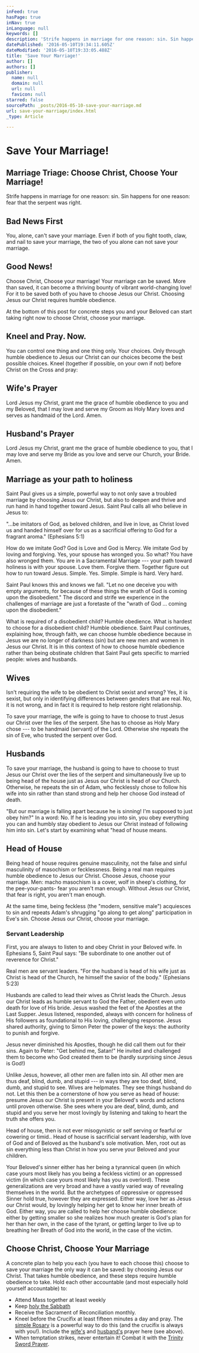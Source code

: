 ```yaml
---
inFeed: true
hasPage: true
inNav: true
inLanguage: null
keywords: []
description: 'Strife happens in marriage for one reason: sin. Sin happens for one reason: fear that the serpent was right.'
datePublished: '2016-05-10T19:34:11.605Z'
dateModified: '2016-05-10T19:33:05.488Z'
title: 'Save Your Marriage!'
author: []
authors: []
publisher:
  name: null
  domain: null
  url: null
  favicon: null
starred: false
sourcePath: _posts/2016-05-10-save-your-marriage.md
url: save-your-marriage/index.html
_type: Article

---
```

# Save Your Marriage!

## Marriage Triage: Choose Christ, Choose Your Marriage!

Strife happens in marriage for one reason: sin. Sin happens for one reason: fear that the serpent was right.

## Bad News First

You, alone, can't save your marriage. Even if both of you fight tooth, claw, and nail to save your marriage, the two of you alone can not save your marriage.

## Good News!

Choose Christ, Choose your marriage! Your marriage can be saved. More than saved, it can become a thriving bounty of vibrant world-changing love! For it to be saved both of you have to choose Jesus our Christ. Choosing Jesus our Christ requires humble obedience. 

At the bottom of this post for concrete steps you and your Beloved can start taking right now to choose Christ, choose your marriage.

## Kneel and Pray. Now.

You can control one thing and one thing only. Your choices. Only through humble obedience to Jesus our Christ can our choices become the best possible choices. Kneel (together if possible, on your own if not) before Christ on the Cross and pray:

## Wife's Prayer

Lord Jesus my Christ, grant me the grace of humble obedience to you and my Beloved, that I may love and serve my Groom as Holy Mary loves and serves as handmaid of the Lord. Amen.

## Husband's Prayer

Lord Jesus my Christ, grant me the grace of humble obedience to you, that I may love and serve my Bride as you love and serve our Church, your Bride. Amen.

## Marriage as your path to holiness

Saint Paul gives us a simple, powerful way to not only save a troubled marriage by choosing Jesus our Christ, but also to deepen and thrive and run hand in hand together toward Jesus. Saint Paul calls all who believe in Jesus to:

"...be imitators of God, as beloved children, and live in love, as Christ loved us and handed himself over for us as a sacrificial offering to God for a fragrant aroma." (Ephesians 5:1)

How do we imitate God? God is Love and God is Mercy. We imitate God by loving and forgiving. Yes, your spouse has wronged you. So what? You have also wronged them. You are in a Sacramental Marriage --- your path toward holiness is with your spouse. Love them. Forgive them. Together figure out how to run toward Jesus. Simple. Yes. Simple. Simple is hard. Very hard.

Saint Paul knows this and knows we fall. "Let no one deceive you with empty arguments, for because of these things the wrath of God is coming upon the disobedient." The discord and strife we experience in the challenges of marriage are just a foretaste of the "wrath of God ... coming upon the disobedient."

What is required of a disobedient child? Humble obedience. What is hardest to choose for a disobedient child? Humble obedience. Saint Paul continues, explaining how, through faith, we can choose humble obedience because in Jesus we are no longer of darkness (sin) but are new men and women in Jesus our Christ. It is in this context of how to choose humble obedience rather than being obstinate children that Saint Paul gets specific to married people: wives and husbands.

## Wives

Isn't requiring the wife to be obedient to Christ sexist and wrong? Yes, it is sexist, but only in identifying differences between genders that are real. No, it is not wrong, and in fact it is required to help restore right relationship.

To save your marriage, the wife is going to have to choose to trust Jesus our Christ over the lies of the serpent. She has to choose as Holy Mary chose --- to be handmaid (servant) of the Lord. Otherwise she repeats the sin of Eve, who trusted the serpent over God.

## Husbands

To save your marriage, the husband is going to have to choose to trust Jesus our Christ over the lies of the serpent and simultaneously live up to being head of the house just as Jesus our Christ is head of our Church. Otherwise, he repeats the sin of Adam, who fecklessly chose to follow his wife into sin rather than stand strong and help her choose God instead of death.

"But our marriage is falling apart because he is sinning! I'm supposed to just obey him?" In a word: No. If he is leading you into sin, you obey everything you can and humbly stay obedient to Jesus our Christ instead of following him into sin. Let's start by examining what "head of house means.

## Head of House

Being head of house requires genuine masculinity, not the false and sinful masculinity of masochism or fecklessness. Being a real man requires humble obedience to Jesus our Christ. Choose Jesus, choose your marriage. Men: macho masochism is a cover, wolf in sheep's clothing, for the pee-your-pants- fear you aren't man enough. Without Jesus our Christ, that fear is right, you aren't man enough.

At the same time, being feckless (the "modern, sensitive male") acquiesces to sin and repeats Adam's shrugging "go along to get along" participation in Eve's sin. Choose Jesus our Christ, choose your marriage.

### Servant Leadership

First, you are always to listen to and obey Christ in your Beloved wife. In Ephesians 5, Saint Paul says: "Be subordinate to one another out of reverence for Christ."

Real men are servant leaders. "For the husband is head of his wife just as Christ is head of the Church, he himself the savior of the body." (Ephesians 5:23)

Husbands are called to lead their wives as Christ leads the Church. Jesus our Christ leads as humble servant to God the Father, obedient even unto death for love of His bride. Jesus washed the feet of the Apostles at the Last Supper. Jesus listened, responded, always with concern for holiness of His followers as foundational to His loving, challenging response. Jesus shared authority, giving to Simon Peter the power of the keys: the authority to punish and forgive.

Jesus never diminished his Apostles, though he did call them out for their sins. Again to Peter: "Get behind me, Satan!" He invited and challenged them to become who God created them to be (hardly surprising since Jesus is God!)

Unlike Jesus, however, all other men are fallen into sin. All other men are thus deaf, blind, dumb, and stupid --- in ways they are too deaf, blind, dumb, and stupid to see. Wives are helpmates. They see things husband do not. Let this then be a cornerstone of how you serve as head of house: presume Jesus our Christ is present in your Beloved's words and actions until proven otherwise. She sees where you are deaf, blind, dumb, and stupid and you serve her most lovingly by listening and taking to heart the truth she offers you.

Head of house, then is not ever misogynistic or self serving or fearful or cowering or timid.. Head of house is sacrificial servant leadership, with love of God and of Beloved as the husband's sole motivation. Men, root out as sin everything less than Christ in how you serve your Beloved and your children.

Your Beloved's sinner either has her being a tyrannical queen (in which case yours most likely has you being a feckless victim) or an oppressed victim (in which case yours most likely has you as overlord). These generalizations are very broad and have a vastly varied way of revealing themselves in the world. But the archetypes of oppressive or oppressed Sinner hold true, however they are expressed. Either way, love her as Jesus our Christ would, by lovingly helping her get to know her inner breath of God. Either way, you are called to help her choose humble obedience: either by getting smaller so she realizes how much greater is God's plan for her than her own, in the case of the tyrant, or getting larger to live up to breathing her Breath of God into the world, in the case of the victim.

## Choose Christ, Choose Your Marriage

A concrete plan to help you each (you have to each choose this) choose to save your marriage the only way it can be saved: by choosing Jesus our Christ. That takes humble obedience, and these steps require humble obedience to take. Hold each other accountable (and most especially hold yourself accountable) to:

* Attend Mass together at least weekly
* Keep [holy the Sabbath][0]
* Receive the Sacrament of Reconciliation monthly.
* Kneel before the Crucifix at least fifteen minutes a day and pray. The [simple Rosary][1] is a powerful way to do this (and the crucifix is always with you!). Include the [wife's][2] and [husband's][3] prayer here (see above).
* When temptation strikes, never entertain it! Combat it with the [Trinity Sword Prayer][4].

[0]: http://ourholyconception.org/when-is-six-greater-than-seven/
[1]: http://ourholyconception.org/the-simple-rosary/
[2]: http://ourholyconception.org/wifes-prayer/
[3]: http://ourholyconception.org/husbands-prayer/
[4]: http://ourholyconception.org/trinity-sword-prayer/